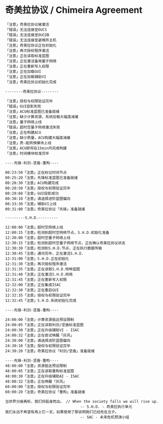 # 奇美拉协议 / Chimeira Agreement

```
「注意」奇美拉协议被激活
「错误」无法连接至OUCS
「错误」无法连接至OUCDB
「错误」无法连接至避难所主机
「注意」奇美拉协议正在初始化
「注意」再次授权程序激活
「注意」正在读取标准蓝图
「注意」正在激活备用量子网络
「注意」正在重新写入权限
「注意」正在加载GUI
「注意」正在加载辅助VI
「注意」奇美拉协议初始化完成

--------奇美拉协议--------

「注意」授权与权限验证完毕
「错误」GUI投影失败
「注意」ACU标准蓝图已准备就绪
「注意」缺少计算资源，系统加载大幅度减缓
「注意」量子网络上线
「错误」超时空量子网络激活失败
「注意」正在构建ACU
「注意」缺少质量，ACU构建大幅度减缓
「注意」质-能转换模块上线
「注意」ACU即将在15min内完成构建
「注意」时间模块校准完毕

----先锋-利剑-坚盾-重构----

00:23:50「注意」正在标记时间节点
00:25:20「注意」先锋标准蓝图已准备就绪
00:28:30「注意」ACU构建完成
00:28:50「注意」授权与权限验证完毕
00:29:60「注意」GUI投影成功
00:30:10「注意」请选择进阶蓝图偏向
00:33:30「注意」辅助VI上线
00:31:00「注意」奇美拉协议「先锋」准备就绪

---------S.H.D.---------

12:00:00「注意」超时空网络上线
12:00:15「注意」检测到超时空网络节点，S.H.D.初始化准备
12:30:00「注意」超时空量子网络上线
12:30:15「注意」检测到超时空量子网络节点，正在确认奇美拉协议状态
12:30:30「注意」检测到S.H.D.节点，正在执行数据传输
12:30:45「注意」通讯完毕，正在激活S.H.D.
12:31:00「注意」S.H.D.正在初始化
12:31:30「注意」再次授权程序激活
12:31:35「注意」正在读取S.H.D.特种蓝图
12:31:40「注意」正在激活S.H.D.网络
12:31:45「注意」正在重新写入权限
12:32:00「注意」正在集成ISAC
12:32:30「注意」正在重启GUI
12:32:35「注意」授权与权限验证完毕
12:32:45「注意」S.H.D.系统初始化完成

----先锋-利剑-坚盾-重构----

24:00:00「注意」计算资源抵达预设限制
24:00:05「注意」正在读取利剑/坚盾标准蓝图
24:00:30「注意」正在升级辅助VI - ISAC
24:00:32「注意」正在尝试唤醒「灰风」
24:30:00「注意」请选择进阶蓝图偏向
24:30:10「注意」授权与权限验证完毕
24:30:20「注意」奇美拉协议「利剑/坚盾」准备就绪

----先锋-利剑-坚盾-重构----
48:00:00「注意」资源抵达预设限制
48:00:05「注意」正在读取重构标准蓝图
48:00:30「注意」正在升级辅助AI - ISAC
48:00:32「注意」正在唤醒「灰风」
60:00:00「注意」授权与权限验证完毕
60:00:20「注意」奇美拉协议「重构」准备就绪
```



    当世界分崩离析，我们将挺身而出。 // When the society falls we will rise up.
                                      -- S.H.D. - 奇美拉执行单元
    我们永远不希望有用上它一天，如果使用了那说明我们已经危在旦夕。
                                      -- SAC - 未来危机预演小组
